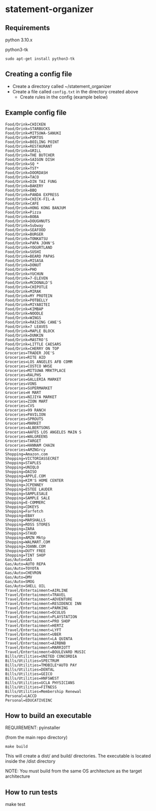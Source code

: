 # statement-organizer

## Requirements
python 3.10.x

python3-tk

`sudo apt-get install python3-tk`

## Creating a config file
- Create a directory called ~/statement_organizer
- Create a file called `config.txt` in the directory created above
  - Create rules in the config (example below)

## Example config file
```
Food/Drink=CHICKEN
Food/Drink=STARBUCKS
Food/Drink=MITSUWA-SANUKI
Food/Drink=PORTOS
Food/Drink=BOILING POINT
Food/Drink=RESTAURANT
Food/Drink=GRILL
Food/Drink=THE BUTCHER
Food/Drink=SAIGON DISH
Food/Drink=SQ *
Food/Drink=TST*
Food/Drink=DOORDASH
Food/Drink=TACO
Food/Drink=DIN TAI FUNG
Food/Drink=BAKERY
Food/Drink=BBQ
Food/Drink=PANDA EXPRESS
Food/Drink=CHICK-FIL-A
Food/Drink=CAFE
Food/Drink=HONG KONG BANJUM
Food/Drink=Pizza
Food/Drink=BOBA
Food/Drink=DOUGHNUTS
Food/Drink=Subway
Food/Drink=SEAFOOD
Food/Drink=BURGER
Food/Drink=TONKATSU
Food/Drink=PAPA JOHN'S
Food/Drink=YOGURTLAND
Food/Drink=SUSHI
Food/Drink=BEARD PAPAS
Food/Drink=MISASA
Food/Drink=DONUT
Food/Drink=PHO
Food/Drink=YUCHUN
Food/Drink=7-ELEVEN
Food/Drink=MCDONALD'S
Food/Drink=CHIPOTLE
Food/Drink=MIRAK
Food/Drink=MY PROTEIN
Food/Drink=POTBELLY
Food/Drink=MIYABITEI
Food/Drink=KIMBAP
Food/Drink=NOODLE
Food/Drink=WINGS
Food/Drink=RAISING CANE'S
Food/Drink=7 LEAVES
Food/Drink=MAPLE BLOCK
Food/Drink=DUNKIN
Food/Drink=MASTRO'S
Food/Drink=LITTLE CAESARS
Food/Drink=CHERRY ON TOP
Groceries=TRADER JOE'S
Groceries=RITE AID
Groceries=LOS ANGELES AFB COMM
Groceries=COSTCO WHSE
Groceries=MITSUWA MRKTPLACE
Groceries=RALPHS
Groceries=GALLERIA MARKET
Groceries=VONS
Groceries=SUPERMARKET
Groceries=H MART
Groceries=NIJIYA MARKET
Groceries=ZION MART
Groceries=CVS
Groceries=99 RANCH
Groceries=PAVILION
Groceries=SPROUTS
Groceries=MARKET
Groceries=ALBERTSONS
Groceries=AAFES LOS ANGELES MAIN S
Groceries=WALGREENS
Groceries=TARGET
Groceries=HANNAM CHAIN
Groceries=AMZNGrcy
Shopping=Amazon.com
Shopping=VICTORIASSECRET
Shopping=STAPLES
Shopping=UNIQLO
Shopping=DAISO
Shopping=APPLE.COM
Shopping=KIM'S HOME CENTER
Shopping=JCPENNEY
Shopping=ESTEE LAUDER
Shopping=SAMPLESALE
Shopping=SAMPLE SALE
Shopping=E-COMMERC
Shopping=CDKEYS
Shopping=Farfetch
Shopping=EBAY
Shopping=MARSHALLS
Shopping=ROSS STORES
Shopping=ZARA
Shopping=STAUD
Shopping=AMZN Mktp
Shopping=WALMART.COM
Shopping=JOANN.COM
Shopping=DUTY FREE
Shopping=TINT SHOP
Gas/Auto=GAS
Gas/Auto=AUTO REPA
Gas/Auto=TOYOTA
Gas/Auto=CHEVRON
Gas/Auto=DMV
Gas/Auto=SMOG
Gas/Auto=SHELL OIL
Travel/Entertainment=AIRLINE
Travel/Entertainment=TRAVEL
Travel/Entertainment=ADVENTURE
Travel/Entertainment=RESIDENCE INN
Travel/Entertainment=PARKING
Travel/Entertainment=OCULUS
Travel/Entertainment=PLAYSTATION
Travel/Entertainment=PRO SHOP
Travel/Entertainment=HERTZ
Travel/Entertainment=LYFT
Travel/Entertainment=UBER
Travel/Entertainment=LA QUINTA
Travel/Entertainment=AIRBNB
Travel/Entertainment=MARRIOTT
Travel/Entertainment=BOULEVARD MUSIC
Bills/Utilities=UNITED CONCORDIA
Bills/Utilities=SPECTRUM
Bills/Utilities=TMOBILE*AUTO PAY
Bills/Utilities=DENTAL
Bills/Utilities=GEICO
Bills/Utilities=HNFSWEST
Bills/Utilities=UCLA PHYSICIANS
Bills/Utilities=FITNESS
Bills/Utilities=Membership Renewal
Personal=LACCD
Personal=EDUCATIVEINC
```

## How to build an executable
REQUIREMENT: pyinstaller


(from the main repo directory)
```
make build
```

This will create a dist/ and build/ directories. The executable is located inside the /dist directory

NOTE: You must build from the same OS architecture as the target architecture

## How to run tests
make test
